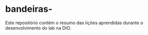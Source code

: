 # bandeiras-
Este repositório contém o resumo das lições aprendidas durante o desenvolvimento do lab na DIO.
